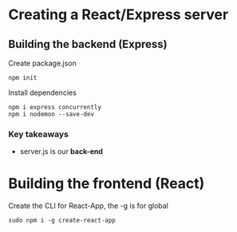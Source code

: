 # Creating a React/Express server

## Building the backend (Express)
Create package.json
```
npm init
```

Install dependencies
```
npm i express concurrently
npm i nodemon --save-dev
```

### Key takeaways
- server.js is our **back-end**

# Building the frontend (React)
Create the CLI for React-App, the -g is for global
```
sudo npm i -g create-react-app
```